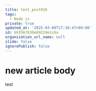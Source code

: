 ```yaml
---
title: test_post016
tags:
  - Node.js
private: true
updated_at: '2025-03-09T17:38:47+09:00'
id: 693567830e69224e1c6a
organization_url_name: null
slide: false
ignorePublish: false
---
```

# new article body
test
